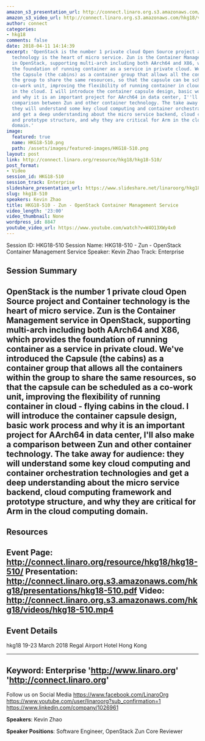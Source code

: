 ```yaml
---
amazon_s3_presentation_url: http://connect.linaro.org.s3.amazonaws.com/hkg18/presentations/hkg18-510.pdf
amazon_s3_video_url: http://connect.linaro.org.s3.amazonaws.com/hkg18/videos/hkg18-510.mp4
author: connect
categories:
- hkg18
comments: false
date: 2018-04-11 14:14:39
excerpt: 'OpenStack is the number 1 private cloud Open Source project and Container
  technology is the heart of micro service. Zun is the Container Management service
  in OpenStack, supporting multi-arch including both AArch64 and X86, which provides
  the foundation of running container as a service in private cloud. We''ve introduced
  the Capsule (the cabins) as a container group that allows all the containers within
  the group to share the same resources, so that the capsule can be scheduled as a
  co-work unit, improving the flexibility of running container in cloud - flying cabins
  in the cloud. I will introduce the container capsule design, basic work process
  and why it is an important project for AArch64 in data center, I''ll also make a
  comparison between Zun and other container technology. The take away for audience:
  they will understand some key cloud computing and container orchestration technologies
  and get a deep understanding about the micro service backend, cloud computing framework
  and prototype structure, and why they are critical for Arm in the cloud computing
  domain.'
image:
  featured: true
  name: HKG18-510.png
  path: /assets/images/featured-images/HKG18-510.png
layout: post
link: http://connect.linaro.org/resource/hkg18/hkg18-510/
post_format:
- Video
session_id: HKG18-510
session_track: Enterprise
slideshare_presentation_url: https://www.slideshare.net/linaroorg/hkg18510-zun-openstack-containers-management-service
slug: hkg18-510
speakers: Kevin Zhao
title: HKG18-510 - Zun - OpenStack Container Management Service
video_length: '23:00'
video_thumbnail: None
wordpress_id: 8847
youtube_video_url: https://www.youtube.com/watch?v=W4O13XWy4x0
---
```


Session ID: HKG18-510
Session Name: HKG18-510 - Zun - OpenStack Container Management Service
Speaker: Kevin Zhao
Track: Enterprise


## Session Summary
OpenStack is the number 1 private cloud Open Source project and Container technology is the heart of micro service. Zun is the Container Management service in OpenStack, supporting multi-arch including both AArch64 and X86, which provides the foundation of running container as a service in private cloud. We've introduced the Capsule (the cabins) as a container group that allows all the containers within the group to share the same resources, so that the capsule can be scheduled as a co-work unit, improving the flexibility of running container in cloud - flying cabins in the cloud. I will introduce the container capsule design, basic work process and why it is an important project for AArch64 in data center, I'll also make a comparison between Zun and other container technology. The take away for audience: they will understand some key cloud computing and container orchestration technologies and get a deep understanding about the micro service backend, cloud computing framework and prototype structure, and why they are critical for Arm in the cloud computing domain.
---------------------------------------------------
## Resources
Event Page: http://connect.linaro.org/resource/hkg18/hkg18-510/
Presentation: http://connect.linaro.org.s3.amazonaws.com/hkg18/presentations/hkg18-510.pdf
Video: http://connect.linaro.org.s3.amazonaws.com/hkg18/videos/hkg18-510.mp4
 ---------------------------------------------------
## Event Details
hkg18
19-23 March 2018 
Regal Airport Hotel Hong Kong

---------------------------------------------------
Keyword: Enterprise
'http://www.linaro.org'
'http://connect.linaro.org'
---------------------------------------------------
Follow us on Social Media
https://www.facebook.com/LinaroOrg
https://www.youtube.com/user/linaroorg?sub_confirmation=1
https://www.linkedin.com/company/1026961

**Speakers**: Kevin Zhao

**Speaker Positions**: Software Engineer, OpenStack Zun Core Reviewer